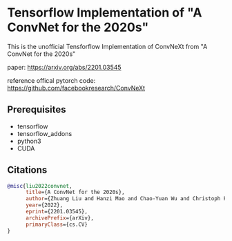 # Tensorflow Implementation of "A ConvNet for the 2020s"

This is the unofficial Tensforflow Implementation of ConvNeXt from "A ConvNet for the 2020s"

paper: https://arxiv.org/abs/2201.03545

reference offical pytorch code: https://github.com/facebookresearch/ConvNeXt

## Prerequisites

+ tensorflow
+ tensorflow_addons
+ python3
+ CUDA

## Citations

```bibtex
@misc{liu2022convnet,
      title={A ConvNet for the 2020s}, 
      author={Zhuang Liu and Hanzi Mao and Chao-Yuan Wu and Christoph Feichtenhofer and Trevor Darrell and Saining Xie},
      year={2022},
      eprint={2201.03545},
      archivePrefix={arXiv},
      primaryClass={cs.CV}
}
```
